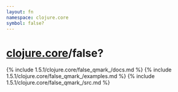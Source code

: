 ```yaml
---
layout: fn
namespace: clojure.core
symbol: false?
---
```


# [clojure.core](../)/false?

{% include 1.5.1/clojure.core/false_qmark_/docs.md %}
{% include 1.5.1/clojure.core/false_qmark_/examples.md %}
{% include 1.5.1/clojure.core/false_qmark_/src.md %}

